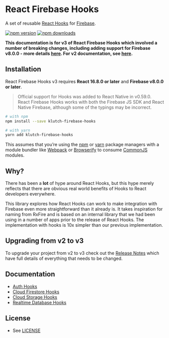 # React Firebase Hooks

A set of reusable [React Hooks](https://reactjs.org/docs/hooks-intro.html) for [Firebase](https://firebase.google.com/).

[![npm version](https://img.shields.io/npm/v/klutch-firebase-hooks.svg?style=flat-square)](https://www.npmjs.com/package/klutch-firebase-hooks)
[![npm downloads](https://img.shields.io/npm/dm/klutch-firebase-hooks.svg?style=flat-square)](https://www.npmjs.com/package/klutch-firebase-hooks)

**This documentation is for v3 of React Firebase Hooks which involved a number of breaking changes, including adding support for Firebase v8.0.0 - more details [here](https://github.com/CSFrequency/klutch-firebase-hooks/releases/tag/v3.0.0). For v2 documentation, see [here](https://github.com/CSFrequency/klutch-firebase-hooks/tree/v2.2.0).**

## Installation

React Firebase Hooks v3 requires **React 16.8.0 or later** and **Firebase v8.0.0 or later**.

> Official support for Hooks was added to React Native in v0.59.0. React Firebase Hooks works with both the Firebase JS SDK and React Native Firebase, although some of the typings may be incorrect.

```bash
# with npm
npm install --save klutch-firebase-hooks

# with yarn
yarn add klutch-firebase-hooks
```

This assumes that you’re using the [npm](https://npmjs.com) or [yarn](https://yarnpkg.com/) package managers with a module bundler like [Webpack](https://webpack.js.org/) or [Browserify](http://browserify.org/) to consume [CommonJS](http://webpack.github.io/docs/commonjs.html) modules.

## Why?

There has been a **lot** of hype around React Hooks, but this hype merely reflects that there are obvious real world benefits of Hooks to React developers everywhere.

This library explores how React Hooks can work to make integration with Firebase even more straightforward than it already is. It takes inspiration for naming from RxFire and is based on an internal library that we had been using in a number of apps prior to the release of React Hooks. The implementation with hooks is 10x simpler than our previous implementation.

## Upgrading from v2 to v3

To upgrade your project from v2 to v3 check out the [Release Notes](https://github.com/CSFrequency/klutch-firebase-hooks/releases/tag/v3.0.1) which have full details of everything that needs to be changed.

## Documentation

- [Auth Hooks](/auth)
- [Cloud Firestore Hooks](/firestore)
- [Cloud Storage Hooks](/storage)
- [Realtime Database Hooks](/database)

## License

- See [LICENSE](/LICENSE)
